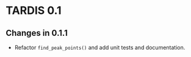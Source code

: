 # TARDIS 0.1

## Changes in 0.1.1

- Refactor `find_peak_points()` and add unit tests and documentation.
